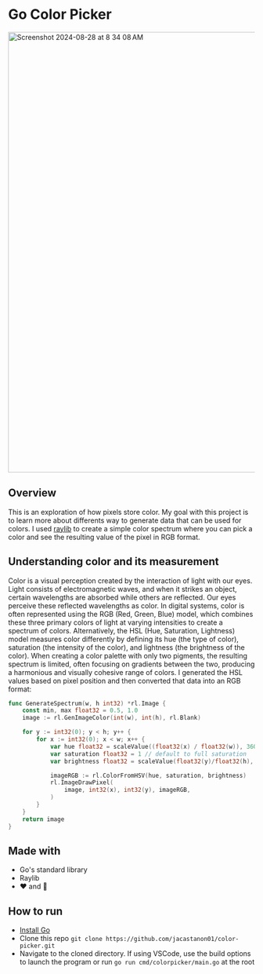 # Go Color Picker

<img width="898" alt="Screenshot 2024-08-28 at 8 34 08 AM" src="https://github.com/user-attachments/assets/20fcbd2c-437b-4661-bd5f-12e091fd9c4f">

## Overview

This is an exploration of how pixels store color. My goal with this project is to learn more about differents way to generate data that can be used for colors. I used [raylib]("https://www.raylib.com/") to create a simple color spectrum where you can pick a color and see the resulting value of the pixel in RGB format.

## Understanding color and its measurement

Color is a visual perception created by the interaction of light with our eyes. Light consists of electromagnetic waves, and when it strikes an object, certain wavelengths are absorbed while others are reflected. Our eyes perceive these reflected wavelengths as color. In digital systems, color is often represented using the RGB (Red, Green, Blue) model, which combines these three primary colors of light at varying intensities to create a spectrum of colors. Alternatively, the HSL (Hue, Saturation, Lightness) model measures color differently by defining its hue (the type of color), saturation (the intensity of the color), and lightness (the brightness of the color). When creating a color palette with only two pigments, the resulting spectrum is limited, often focusing on gradients between the two, producing a harmonious and visually cohesive range of colors. I generated the HSL values based on pixel position and then converted that data into an RGB format:

```go
func GenerateSpectrum(w, h int32) *rl.Image {
	const min, max float32 = 0.5, 1.0
	image := rl.GenImageColor(int(w), int(h), rl.Blank)

	for y := int32(0); y < h; y++ {
		for x := int32(0); x < w; x++ {
			var hue float32 = scaleValue((float32(x) / float32(w)), 360, 0)
			var saturation float32 = 1 // default to full saturation
			var brightness float32 = scaleValue(float32(y)/float32(h), max, min)

			imageRGB := rl.ColorFromHSV(hue, saturation, brightness)
			rl.ImageDrawPixel(
				image, int32(x), int32(y), imageRGB,
			)
		}
	}
	return image
}
```

## Made with

- Go's standard library
- Raylib
- ❤️ and 🧐

## How to run

- [Install Go](https://go.dev/doc/install)
- Clone this repo `git clone https://github.com/jacastanon01/color-picker.git`
- Navigate to the cloned directory. If using VSCode, use the build options to launch the program or run `go run cmd/colorpicker/main.go` at the root
